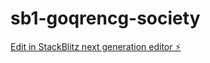 # sb1-goqrencg-society

[Edit in StackBlitz next generation editor ⚡️](https://stackblitz.com/~/github.com/ramprit123/sb1-goqrencg-society)